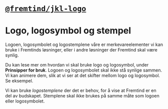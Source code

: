 # [`@fremtind/jkl-logo`](https://fremtind.github.io/jokul/logo-react/documentation/Logo/)

# Logo, logosymbol og stempel
Logoen, logosymbolet og logostemplene våre er merkevareelementer vi kan bruke i Fremtinds løsninger, eller i andre løsninger der Fremtind skal være synlig.

Du kan lese mer om hvordan vi skal bruke logo og logosymbol, under **Prinsipper for bruk**. Logoen og logosymbolet skal ikke stå synlige sammen. 
Vi kan animere dem, slik at vi ser at det skifter mellom logo og logosymbol. Se eksempel.

Vi kan bruke _logostemplene_ der det er behov, for å vise at Fremtind er en del av budskapet. Stemplene skal ikke brukes på samme måte som logoen eller logosymbolet.
